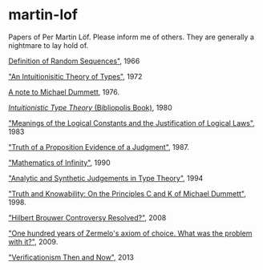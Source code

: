 martin-lof
==========

Papers of Per Martin Löf. Please inform me of others. They are generally a nightmare to lay hold of.



[Definition of Random Sequences"](Definition-of-Random-Sequences-1966.pdf), 1966 

["An Intuitionisitic Theory of Types"](An-Intuitionisitic-Theory-of-Types-1972.pdf), 1972 

[A note to Michael Dummett](Note-to-Michael-Dummett-1976.pdf), 1976. 

[*Intuitionistic Type Theory* (Bibliopolis Book)](Bibliopolis-Book-1980.pdf), 1980 

["Meanings of the Logical Constants and the Justification of Logical Laws"](Meanings-of-the-Logical-Constants-1983.pdf), 1983 

["Truth of a Proposition Evidence of a Judgment"](Truth-of-a-Proposition-Evidence-of-a-Judgment-1987.pdf), 1987.

["Mathematics of Infinity"](Mathematics-of-Infinity.pdf), 1990 

["Analytic and Synthetic Judgements in Type Theory"](Martin-Lof-Analytic-and-Synthetic-Judgements-in-Type-Theory.pdf), 1994 

["Truth and Knowability: On the Principles C and K of Michael Dummett"](Truth-and-Knowability-On-the-Principles-C-and-K-of-Michael-Dummett-1998.pdf), 1998. 

["Hilbert Brouwer Controversy Resolved?"](Hilbert-Brouwer-Controversy-Resolved-2008.pdf), 2008 

["One hundred years of Zermelo's axiom of choice. What was the problem with it?"](One-hundred-years-of-Zermelo-s-axiom-of-choice-what-was-the-problem-with-it-2009.pdf), 2009.

["Verificationism Then and Now"](Martin-Lof-Verificationism-Then-and-Now-2013.pdf), 2013 




